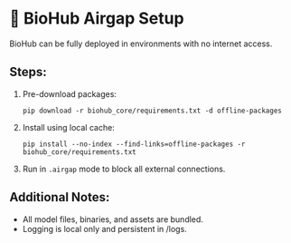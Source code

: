 
# 📴 BioHub Airgap Setup

BioHub can be fully deployed in environments with no internet access.

## Steps:

1. Pre-download packages:
   ```
   pip download -r biohub_core/requirements.txt -d offline-packages
   ```

2. Install using local cache:
   ```
   pip install --no-index --find-links=offline-packages -r biohub_core/requirements.txt
   ```

3. Run in `.airgap` mode to block all external connections.

## Additional Notes:
- All model files, binaries, and assets are bundled.
- Logging is local only and persistent in /logs.
